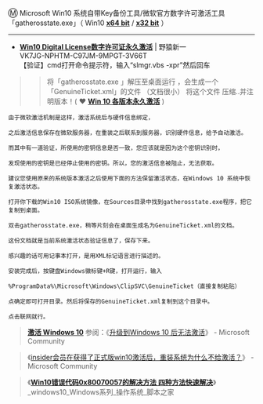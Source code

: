 Ⓜ️ Microsoft Win10 系统自带Key备份工具/微软官方数字许可激活工具「gatherosstate.exe」（ Win10 [**x64 bit**](https://github.com/taoste/Hello-World/raw/master/Tools/Microsoft%20Windows%2010/win10%E7%B3%BB%E7%BB%9F%E8%87%AA%E5%B8%A6Key%E5%A4%87%E4%BB%BD/gatherosstate%EF%BC%88win10x64bit%EF%BC%89.exe) / [**x32 bit**](https://github.com/taoste/Hello-World/raw/master/Tools/Microsoft%20Windows%2010/win10%E7%B3%BB%E7%BB%9F%E8%87%AA%E5%B8%A6Key%E5%A4%87%E4%BB%BD/gatherosstate%EF%BC%88win10x32bit%EF%BC%89.exe) ） 

---------------------------------------------------------------------------------------------------------------
- <a href="https://www.himmy.cn/2019/07/20/win10-digital-license%E6%95%B0%E5%AD%97%E8%AE%B8%E5%8F%AF%E8%AF%81%E6%B0%B8%E4%B9%85%E6%BF%80%E6%B4%BB/"><b>Win10 Digital License数字许可证永久激活</b></a> | 野猿新一<br>
VK7JG-NPHTM-C97JM-9MPGT-3V66T<br>
【验证】cmd打开命令提示符，输入“slmgr.vbs -xpr”然后回车<br>
>> 将「gatherosstate.exe 」解压至桌面运行 ，会生成一个「GenuineTicket.xml」的文件 （文档很小） 将这个文件 压缩..并注明版本！( ❤ [**Win 10 各版本永久激活**](https://github.com/taoste/Hello-World/blob/master/Tools/Microsoft%20Windows%2010/Win10%20ESD%E4%B8%80%E9%94%AE%E8%BD%AC%E6%8D%A2ISO%E5%B7%A5%E5%85%B7/readme.md) )
```
由于微软激活机制是这样，激活系统后与硬件信息绑定，

之后激活信息保存在微软服务器，在重装之后联系到服务器，识别硬件信息，给予自动激活。

而其中有一道验证，所使用的密钥信息是否一致，您应该就是因为这个密钥识别时，

发现使用的密钥是已经停止使用的密钥。所以，您的激活信息被阻止，无法获取。

建议您使用原来的系统版本激活之后使用下面的方法保留激活状态，在Windows 10 系统中恢复激活状态。

打开你下载的Win10 ISO系统镜像，在Sources目录中找到gatherosstate.exe程序，把它复制到桌面。

双击gatherosstate.exe，稍等片刻会在桌面生成名为GenuineTicket.xml的文档。

这份文档就是当前系统激活状态验证信息了，保存下来。

感兴趣的话可用记事本打开，是用XML标记语言进行描述的。

安装完成后，按键盘Windows徽标键+R键，打开运行，输入

%ProgramData%\Microsoft\Windows\ClipSVC\GenuineTicket（直接复制粘贴）

点确定即可打开目录。然后将保存的GenuineTicket.xml复制到这个目录中。

点击联网就行。
```

> [**激活 Windows 10**](https://support.microsoft.com/zh-cn/help/12440/windows-10-activate#what%20method) 参阅：《[升级到Windows 10 后无法激活](https://answers.microsoft.com/zh-hans/windows/forum/windows_10-windows_install/%E5%8D%87%E7%BA%A7%E5%88%B0windows-10/6ab28858-b810-4733-989a-ff4a5f35761a)》 - Microsoft Community

> 《[insider会员在获得了正式版win10激活后，重装系统为什么不给激活？](https://answers.microsoft.com/zh-hans/windows/forum/windows_10-windows_install/insider%E4%BC%9A%E5%91%98%E5%9C%A8%E8%8E%B7/e9644429-dd8a-40f4-b7b3-554f0af0ecfd)》 - Microsoft Community

> 《[**Win10错误代码0x80070057的解决方法 四种方法快速解决**](https://www.jb51.net/os/win10/729087.html)》_windows10_Windows系列_操作系统_脚本之家
